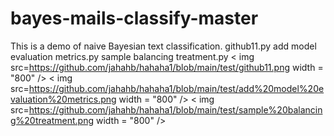 # bayes-mails-classify-master
This is a demo of naive Bayesian text classification. github11.py  add model evaluation metrics.py  sample balancing treatment.py < img src=https://github.com/jahahb/hahaha1/blob/main/test/github11.png  width = "800" />  < img src=https://github.com/jahahb/hahaha1/blob/main/test/add%20model%20evaluation%20metrics.png  width = "800" />  < img src=https://github.com/jahahb/hahaha1/blob/main/test/sample%20balancing%20treatment.png  width = "800" />